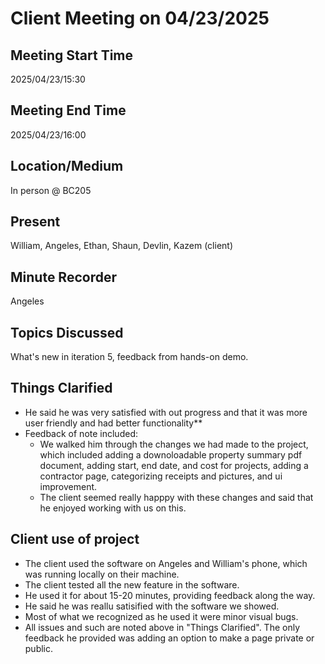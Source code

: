 # Client Meeting on 04/23/2025

## Meeting Start Time

2025/04/23/15:30

## Meeting End Time

2025/04/23/16:00

## Location/Medium

In person @ BC205

## Present

William, Angeles, Ethan, Shaun, Devlin, Kazem (client)

## Minute Recorder

Angeles

## Topics Discussed

What's new in iteration 5, feedback from hands-on demo.

## Things Clarified

* He said he was very satisfied with out progress and that it was more user friendly and had better functionality**
* Feedback of note included:
  * We walked him through the changes we had made to the project, which included adding a downoloadable property summary pdf document, adding start, end date, and cost for projects, adding a contractor page, categorizing receipts and pictures, and ui improvement.
  * The client seemed really happpy with these changes and said that he enjoyed working with us on this.  

## Client use of project

* The client used the software on Angeles and William's phone, which was running locally on their machine.
* The client tested all the new feature in the software.
* He used it for about 15-20 minutes, providing feedback along the way.
* He said he was reallu satisified with the software we showed.
* Most of what we recognized as he used it were minor visual bugs.
* All issues and such are noted above in "Things Clarified". The only feedback he provided was adding an option to make a page private or public. 
  

